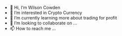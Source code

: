 - 👋 Hi, I’m Wilson Cowden
- 👀 I’m interested in Crypto Currency 
- 🌱 I’m currently learning more about trading for profit
- 💞️ I’m looking to collaborate on ...
- 📫 How to reach me ...

<!---
money24seven/money24seven is a ✨ special ✨ repository because its `README.md` (this file) appears on your GitHub profile.
You can click the Preview link to take a look at your changes.
--->
